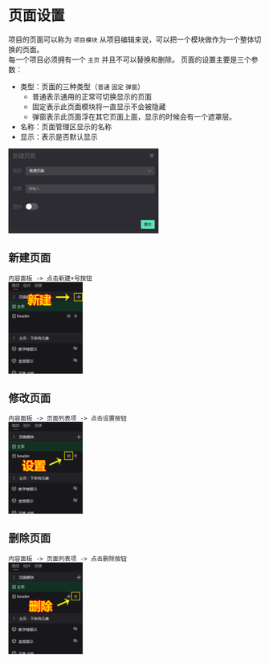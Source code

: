 # 页面设置  
项目的页面可以称为 `项目模块`   从项目编辑来说，可以把一个模块做作为一个整体切换的页面。    
每一个项目必须拥有一个 `主页` 并且不可以替换和删除。
页面的设置主要是三个参数：
- 类型：页面的三种类型（`普通` `固定` `弹窗`）  
  - 普通表示通用的正常可切换显示的页面
  - 固定表示此页面模块将一直显示不会被隐藏
  - 弹窗表示此页面浮在其它页面上面，显示的时候会有一个遮罩层。
- 名称：页面管理区显示的名称
- 显示：表示是否默认显示

<img src="../../assets/pages_01.png" alt="页面" width="299"/>  

## 新建页面 
`内容面板 -> 点击新建+号按钮`   
<img src="../../assets/pages.png" alt="页面" width="148"/>  

## 修改页面 
`内容面板 -> 页面列表项 -> 点击设置按钮`  
<img src="../../assets/pages_02.png" alt="页面" width="148"/>  

## 删除页面 
`内容面板 -> 页面列表项 -> 点击删除按钮`  
<img src="../../assets/pages_03.png" alt="页面" width="148"/>  